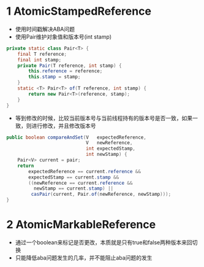 # 1 AtomicStampedReference

- 使用时间戳解决ABA问题
- 使用Pair维护对象值和版本号(int stamp)

```java
private static class Pair<T> {
    final T reference;
    final int stamp;
    private Pair(T reference, int stamp) {
        this.reference = reference;
        this.stamp = stamp;
    }
    static <T> Pair<T> of(T reference, int stamp) {
        return new Pair<T>(reference, stamp);
    }
}
```

- 等到修改的时候，比较当前版本号与当前线程持有的版本号是否一致，如果一致，则进行修改，并且修改版本号

```java
public boolean compareAndSet(V   expectedReference,
                             V   newReference,
                             int expectedStamp,
                             int newStamp) {
    Pair<V> current = pair;
    return
        expectedReference == current.reference &&
        expectedStamp == current.stamp &&
        ((newReference == current.reference &&
          newStamp == current.stamp) ||
         casPair(current, Pair.of(newReference, newStamp)));
}
```

# 2 AtomicMarkableReference

- 通过一个boolean来标记是否更改，本质就是只有true和false两种版本来回切换
- 只能降低aba问题发生的几率，并不能阻止aba问题的发生